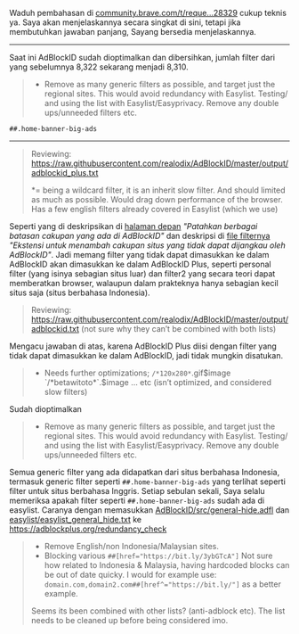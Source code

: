 Waduh pembahasan di [community.brave.com/t/reque...28329](https://community.brave.com/t/request-add-new-regional-list-filter/428329) cukup teknis ya. Saya akan menjelaskannya secara singkat di sini, tetapi jika membutuhkan jawaban panjang, Sayang bersedia menjelaskannya.

----

Saat ini AdBlockID sudah dioptimalkan dan dibersihkan, jumlah filter dari yang sebelumnya 8,322 sekarang menjadi 8,310.

> - Remove as many generic filters as possible, and target just the regional sites. This would avoid redundancy with Easylist. Testing/ and using the list with Easylist/Easyprivacy. Remove any double ups/unneeded filters etc.

`##.home-banner-big-ads`

----

> Reviewing:
> https://raw.githubusercontent.com/realodix/AdBlockID/master/output/adblockid_plus.txt
>
>   *= being a wildcard filter, it is an inherit slow filter. And should limited as much as possible. Would drag down performance of the browser.
>    Has a few english filters already covered in Easylist (which we use)

Seperti yang di deskripsikan di [halaman depan](https://github.com/realodix/AdBlockID#readme) *"Patahkan berbagai batasan cakupan yang ada di AdBlockID"* dan deskripsi di [file filternya](https://raw.githubusercontent.com/realodix/AdBlockID/master/output/adblockid_plus.txt) *"Ekstensi untuk menambah cakupan situs yang tidak dapat dijangkau oleh AdBlockID"*. Jadi memang filter yang tidak dapat dimasukkan ke dalam AdBlockID akan dimasukkan ke dalam AdBlockID Plus, seperti personal filter (yang isinya sebagian situs luar) dan filter2 yang secara teori dapat memberatkan browser, walaupun dalam prakteknya hanya sebagian kecil situs saja (situs berbahasa Indonesia).


> Reviewing: https://raw.githubusercontent.com/realodix/AdBlockID/master/output/adblockid.txt (not sure why they can’t be combined with both lists)

Mengacu jawaban di atas, karena AdBlockID Plus diisi dengan filter yang tidak dapat dimasukkan ke dalam AdBlockID, jadi tidak mungkin disatukan.

>    - Needs further optimizations; `/*120x280*`.gif$image `/*betawitoto*`.$image … etc (isn’t optimized, and considered slow filters)

Sudah dioptimalkan

>    - Remove as many generic filters as possible, and target just the regional sites. This would avoid redundancy with Easylist. Testing/ and using the list with Easylist/Easyprivacy. Remove any double ups/unneeded filters etc.

Semua generic filter yang ada didapatkan dari situs berbahasa Indonesia, termasuk generic filter seperti `##.home-banner-big-ads` yang terlihat seperti filter untuk situs berbahasa Inggris. Setiap sebulan sekali, Saya selalu memeriksa apakah filter seperti `##.home-banner-big-ads` sudah ada di easylist. Caranya dengan memasukkan [AdBlockID/src/general-hide.adfl](https://raw.githubusercontent.com/realodix/AdBlockID/master/src/general-hide.adfl) dan [easylist/easylist_general_hide.txt](https://raw.githubusercontent.com/easylist/easylist/master/easylist/easylist_general_hide.txt) ke https://adblockplus.org/redundancy_check

>    - Remove English/non Indonesia/Malaysian sites.
>    - Blocking various `##[href="https://bit.ly/3ybGTcA"]` Not sure how related to Indonesia & Malaysia, having hardcoded blocks can be out of date quicky. I would for example use: `domain.com,domain2.com##[href^="https://bit.ly/"]` as a better example.
>
> Seems its been combined with other lists? (anti-adblock etc). The list needs to be cleaned up before being considered imo.
